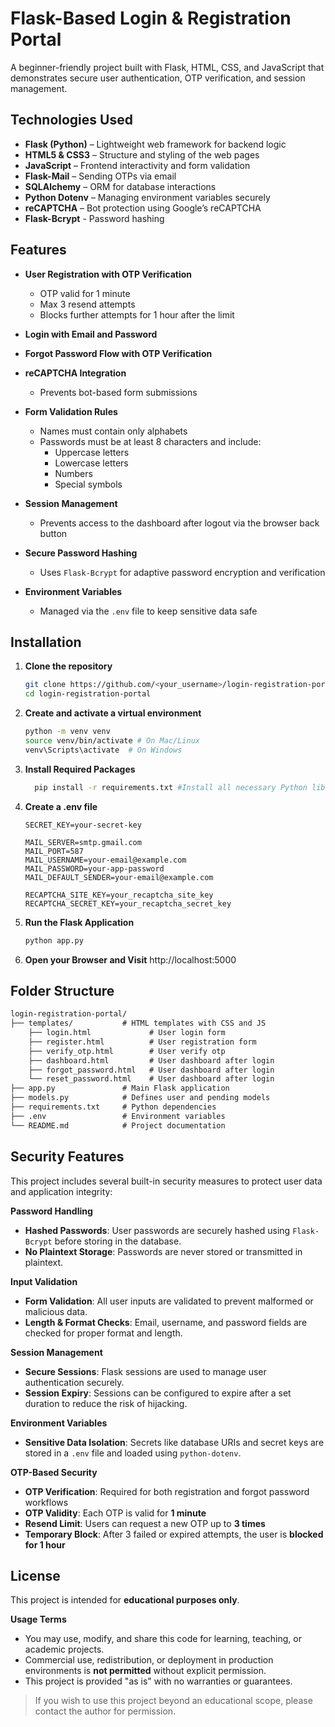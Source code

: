 # Flask-Based Login & Registration Portal
A beginner-friendly project built with Flask, HTML, CSS, and JavaScript that demonstrates secure user authentication, OTP verification, and session management.

## Technologies Used
- **Flask (Python)** – Lightweight web framework for backend logic  
- **HTML5 & CSS3** – Structure and styling of the web pages  
- **JavaScript** – Frontend interactivity and form validation  
- **Flask-Mail** – Sending OTPs via email  
- **SQLAlchemy** – ORM for database interactions
- **Python Dotenv** – Managing environment variables securely  
- **reCAPTCHA** – Bot protection using Google’s reCAPTCHA  
- **Flask-Bcrypt** - Password hashing

## Features
- **User Registration with OTP Verification**  
  - OTP valid for 1 minute  
  - Max 3 resend attempts  
  - Blocks further attempts for 1 hour after the limit

- **Login with Email and Password**

- **Forgot Password Flow with OTP Verification**

- **reCAPTCHA Integration**  
  - Prevents bot-based form submissions

- **Form Validation Rules**  
  - Names must contain only alphabets  
  - Passwords must be at least 8 characters and include:
    - Uppercase letters  
    - Lowercase letters  
    - Numbers  
    - Special symbols

- **Session Management**  
  - Prevents access to the dashboard after logout via the browser back button

- **Secure Password Hashing**  
  - Uses `Flask-Bcrypt` for adaptive password encryption and verification
      
- **Environment Variables**  
  - Managed via the `.env` file to keep sensitive data safe

## Installation
1. **Clone the repository**
   ```bash
   git clone https://github.com/<your_username>/login-registration-portal.git
   cd login-registration-portal

2. **Create and activate a virtual environment**
   ```bash
   python -m venv venv
   source venv/bin/activate # On Mac/Linux
   venv\Scripts\activate  # On Windows

3. **Install Required Packages**
   ```Bash
	 pip install -r requirements.txt #Install all necessary Python libraries listed in requirements.txt.

4. **Create a .env file**
   ```env
   SECRET_KEY=your-secret-key
   
   MAIL_SERVER=smtp.gmail.com
   MAIL_PORT=587
   MAIL_USERNAME=your-email@example.com
   MAIL_PASSWORD=your-app-password
   MAIL_DEFAULT_SENDER=your-email@example.com
   
   RECAPTCHA_SITE_KEY=your_recaptcha_site_key
   RECAPTCHA_SECRET_KEY=your_recaptcha_secret_key

5. **Run the Flask Application**
   ```Bash
   python app.py

6. **Open your Browser and Visit**
   http://localhost:5000

## Folder Structure
```Markdown
login-registration-portal/
├── templates/           # HTML templates with CSS and JS
    ├── login.html             # User login form
    ├── register.html          # User registration form
    ├── verify_otp.html        # User verify otp 
    ├── dashboard.html         # User dashboard after login
    ├── forgot_password.html   # User dashboard after login
    └── reset_password.html    # User dashboard after login     
├── app.py               # Main Flask application
├── models.py            # Defines user and pending models
├── requirements.txt     # Python dependencies
├── .env                 # Environment variables
└── README.md            # Project documentation
```

## Security Features
This project includes several built-in security measures to protect user data and application integrity:

**Password Handling**
- **Hashed Passwords**: User passwords are securely hashed using `Flask-Bcrypt` before storing in the database.
- **No Plaintext Storage**: Passwords are never stored or transmitted in plaintext.

**Input Validation**
- **Form Validation**: All user inputs are validated to prevent malformed or malicious data.
- **Length & Format Checks**: Email, username, and password fields are checked for proper format and length.

**Session Management**
- **Secure Sessions**: Flask sessions are used to manage user authentication securely.
- **Session Expiry**: Sessions can be configured to expire after a set duration to reduce the risk of hijacking.

**Environment Variables**
- **Sensitive Data Isolation**: Secrets like database URIs and secret keys are stored in a `.env` file and loaded using `python-dotenv`.

**OTP-Based Security**
- **OTP Verification**: Required for both registration and forgot password workflows
- **OTP Validity**: Each OTP is valid for **1 minute**
- **Resend Limit**: Users can request a new OTP up to **3 times**
- **Temporary Block**: After 3 failed or expired attempts, the user is **blocked for 1 hour**

## License

This project is intended for **educational purposes only**.

**Usage Terms**

-  You may use, modify, and share this code for learning, teaching, or academic projects.
-  Commercial use, redistribution, or deployment in production environments is **not permitted** without explicit permission.
-  This project is provided "as is" with no warranties or guarantees.

> If you wish to use this project beyond an educational scope, please contact the author for permission.
